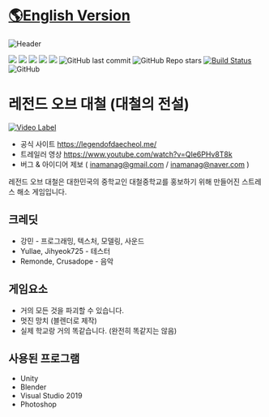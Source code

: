 # [🌎English Version](https://github.com/kangmin1972/Legend-of-Daecheol/blob/main/README-EN.md)
![Header](https://user-images.githubusercontent.com/81474787/132936734-c2282863-1bcf-4cce-ae56-146904c4f762.png)

[![](https://img.shields.io/badge/youtube-대철게임즈-red.svg?logo=youtube)](https://www.youtube.com/channel/UCWrFvj14UJrPApqDN00-PGA)
[![](https://img.shields.io/badge/youtube-2020_대철중학교_홍보영상-red.svg?logo=youtube)](https://www.youtube.com/watch?v=fJfXoC-QEIM)
[![](https://img.shields.io/badge/Unity-2019.4.4f1-FFFFFF.svg?logo=unity)](https://unity.com/)
[![](https://img.shields.io/badge/Visual_Studio-2019-B266FF.svg?logo=visualstudio)](https://visualstudio.microsoft.com/)
![](https://img.shields.io/github/downloads/kangmin1972/Legend-of-Daecheol/total?color=blue&label=%EB%8B%A4%EC%9A%B4%EB%A1%9C%EB%93%9C%20%EC%88%98)
![GitHub last commit](https://img.shields.io/github/last-commit/kangmin1972/Legend-of-Daecheol)
![GitHub Repo stars](https://img.shields.io/github/stars/kangmin1972/Legend-of-Daecheol?style=social)
[![Build Status](https://app.travis-ci.com/kangmin1972/Legend-of-Daecheol.svg?branch=main)](https://app.travis-ci.com/kangmin1972/Legend-of-Daecheol)
![GitHub](https://img.shields.io/github/license/kangmin1972/Legend-of-Daecheol)

# 레전드 오브 대철 (대철의 전설)

[![Video Label](https://user-images.githubusercontent.com/81474787/133871033-e401fd4e-6711-43b7-8bcd-dce5939ff22d.png)](https://www.youtube.com/watch?v=QIe6PHv8T8k)

* 공식 사이트 https://legendofdaecheol.me/
* 트레일러 영상 https://www.youtube.com/watch?v=QIe6PHv8T8k
* 버그 & 아이디어 제보 ( inamanag@gmail.com / inamanag@naver.com )

레전드 오브 대철은 대한민국의 중학교인 대철중학교를 홍보하기 위해 만들어진 스트레스 해소 게임입니다.

## 크레딧

* 강민 - 프로그래밍, 텍스처, 모델링, 사운드
* Yullae, Jihyeok725 - 테스터
* Remonde, Crusadope - 음악

## 게임요소

* 거의 모든 것을 파괴할 수 있습니다.
* 멋진 망치 (블렌더로 제작)
* 실제 학교랑 거의 똑같습니다. (완전히 똑같지는 않음)

## 사용된 프로그램

* Unity
* Blender
* Visual Studio 2019
* Photoshop
